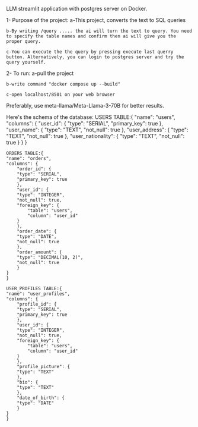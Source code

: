 LLM streamlit application with postgres server on Docker. 


1- Purpose of the project:
    a-This project, converts the text to SQL queries
    
    b-By writing /query ..... the ai will turn the text to query. You need to specify the table names and confirm then ai will give you the proper query.
    
    c-You can execute the the query by pressing execute last querry button. Alternatively, you can login to postgres server and try the query yourself.


2- To run:
    a-pull the project
    
    b-write command "docker compose up --build"
    
    c-open localhost/8501 on your web browser 

Preferably, use meta-llama/Meta-Llama-3-70B for better results.

Here's the schema of the database:
        USERS TABLE:{
    "name": "users",
    "columns": {
        "user_id": {
        "type": "SERIAL",
        "primary_key": true
        },
        "user_name": {
        "type": "TEXT",
        "not_null": true
        },
        "user_address": {
        "type": "TEXT",
        "not_null": true
        },
        "user_nationality": {
        "type": "TEXT",
        "not_null": true
        }
    }
    }
    
    ORDERS TABLE:{
    "name": "orders",
    "columns": {
        "order_id": {
        "type": "SERIAL",
        "primary_key": true
        },
        "user_id": {
        "type": "INTEGER",
        "not_null": true,
        "foreign_key": {
            "table": "users",
            "column": "user_id"
        }
        },
        "order_date": {
        "type": "DATE",
        "not_null": true
        },
        "order_amount": {
        "type": "DECIMAL(10, 2)",
        "not_null": true
        }
    }
    }

    USER_PROFILES TABLE:{
    "name": "user_profiles",
    "columns": {
        "profile_id": {
        "type": "SERIAL",
        "primary_key": true
        },
        "user_id": {
        "type": "INTEGER",
        "not_null": true,
        "foreign_key": {
            "table": "users",
            "column": "user_id"
        }
        },
        "profile_picture": {
        "type": "TEXT"
        },
        "bio": {
        "type": "TEXT"
        },
        "date_of_birth": {
        "type": "DATE"
        }
    }
    }


